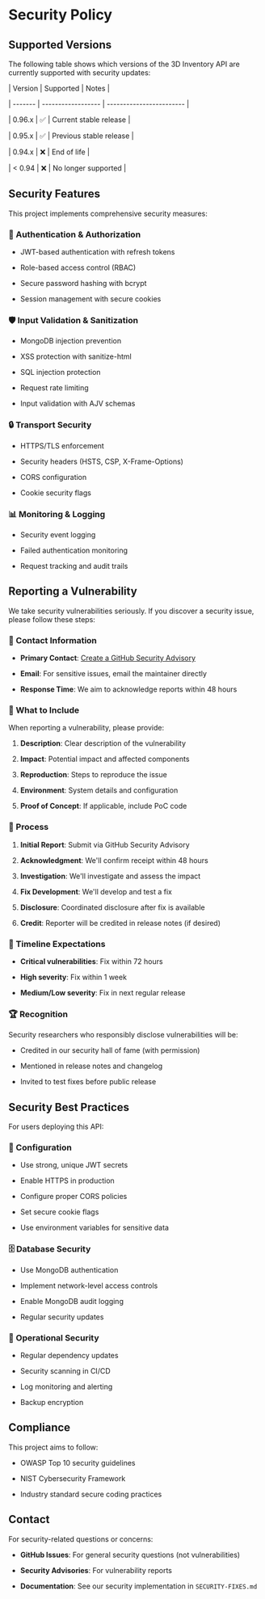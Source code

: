 # Security Policy

## Supported Versions

The following table shows which versions of the 3D Inventory API are currently
supported with security updates:

| Version | Supported | Notes |

| ------- | ------------------ | ------------------------ |

| 0.96.x | :white_check_mark: | Current stable release |

| 0.95.x | :white_check_mark: | Previous stable release |

| 0.94.x | :x: | End of life |

| < 0.94 | :x: | No longer supported |

## Security Features

This project implements comprehensive security measures:

### 🔐 Authentication & Authorization

- JWT-based authentication with refresh tokens

- Role-based access control (RBAC)

- Secure password hashing with bcrypt

- Session management with secure cookies

### 🛡️ Input Validation & Sanitization

- MongoDB injection prevention

- XSS protection with sanitize-html

- SQL injection protection

- Request rate limiting

- Input validation with AJV schemas

### 🔒 Transport Security

- HTTPS/TLS enforcement

- Security headers (HSTS, CSP, X-Frame-Options)

- CORS configuration

- Cookie security flags

### 📊 Monitoring & Logging

- Security event logging

- Failed authentication monitoring

- Request tracking and audit trails

## Reporting a Vulnerability

We take security vulnerabilities seriously. If you discover a security
issue, please follow these steps:

### 📧 Contact Information

- **Primary Contact**: [Create a GitHub Security Advisory](https://github.com/karol-preiskorn/3d-inventory-mongo-api/security/advisories/new)

- **Email**: For sensitive issues, email the maintainer directly

- **Response Time**: We aim to acknowledge reports within 48 hours

### 📝 What to Include

When reporting a vulnerability, please provide:

1. **Description**: Clear description of the vulnerability

2. **Impact**: Potential impact and affected components

3. **Reproduction**: Steps to reproduce the issue

4. **Environment**: System details and configuration

5. **Proof of Concept**: If applicable, include PoC code

### 🔄 Process

1. **Initial Report**: Submit via GitHub Security Advisory

2. **Acknowledgment**: We'll confirm receipt within 48 hours

3. **Investigation**: We'll investigate and assess the impact

4. **Fix Development**: We'll develop and test a fix

5. **Disclosure**: Coordinated disclosure after fix is available

6. **Credit**: Reporter will be credited in release notes (if desired)

### 📅 Timeline Expectations

- **Critical vulnerabilities**: Fix within 72 hours

- **High severity**: Fix within 1 week

- **Medium/Low severity**: Fix in next regular release

### 🏆 Recognition

Security researchers who responsibly disclose vulnerabilities will be:

- Credited in our security hall of fame (with permission)

- Mentioned in release notes and changelog

- Invited to test fixes before public release

## Security Best Practices

For users deploying this API:

### 🔧 Configuration

- Use strong, unique JWT secrets

- Enable HTTPS in production

- Configure proper CORS policies

- Set secure cookie flags

- Use environment variables for sensitive data

### 🗄️ Database Security

- Use MongoDB authentication

- Implement network-level access controls

- Enable MongoDB audit logging

- Regular security updates

### 🔄 Operational Security

- Regular dependency updates

- Security scanning in CI/CD

- Log monitoring and alerting

- Backup encryption

## Compliance

This project aims to follow:

- OWASP Top 10 security guidelines

- NIST Cybersecurity Framework

- Industry standard secure coding practices

## Contact

For security-related questions or concerns:

- **GitHub Issues**: For general security questions (not vulnerabilities)

- **Security Advisories**: For vulnerability reports

- **Documentation**: See our security implementation in `SECURITY-FIXES.md`
